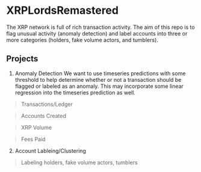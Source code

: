 # XRPLordsRemastered

The XRP network is full of rich transaction activity. The aim of this repo is to flag unusual activity (anomaly detection) and label accounts into three or more categories (holders, fake volume actors, and tumblers).

## Projects

1. Anomaly Detection
We want to use timeseries predictions with some threshold to help determine whether or not a transaction should be flagged or labeled as an anomaly. This may incorporate some linear regression into the timeseries prediction as well.

> Transactions/Ledger

> Accounts Created

> XRP Volume

> Fees Paid

2. Account Lableing/Clustering
 
> Labeling holders, fake volume actors, tumblers
